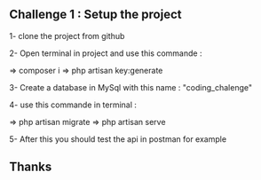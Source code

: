 ## Challenge 1 : Setup the project

1- clone the project from github

2- Open terminal in project and use this commande :

=> composer i
=> php artisan key:generate

3- Create a database in MySql with this name : "coding_chalenge"

4- use this commande in terminal :

=> php artisan migrate
=> php artisan serve

5- After this you should test the api in postman for example

## Thanks
